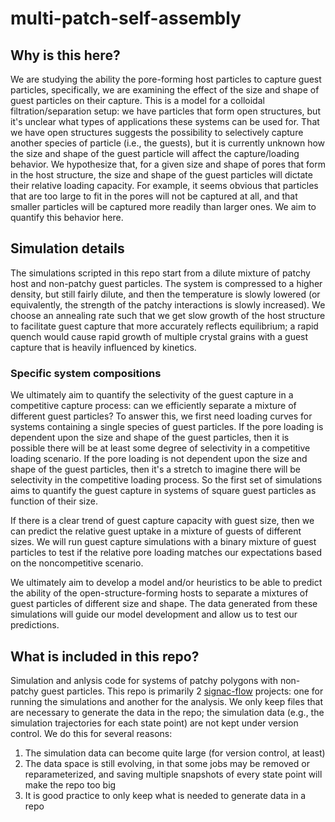 # multi-patch-self-assembly

## Why is this here?
We are studying the ability the pore-forming host particles to capture guest particles, specifically, we are examining the effect of the size and shape of guest particles on their capture.
This is a model for a colloidal filtration/separation setup: we have particles that form open structures, but it's unclear what types of applications these systems can be used for.
That we have open structures suggests the possibility to selectively capture another species of particle (i.e., the guests), but it is currently unknown how the size and shape of the guest particle will affect the capture/loading behavior.
We hypothesize that, for a given size and shape of pores that form in the host structure, the size and shape of the guest particles will dictate their relative loading capacity.
For example, it seems obvious that particles that are too large to fit in the pores will not be captured at all, and that smaller particles will be captured more readily than larger ones.
We aim to quantify this behavior here.

## Simulation details
The simulations scripted in this repo start from a dilute mixture of patchy host and non-patchy guest particles.
The system is compressed to a higher density, but still fairly dilute, and then the temperature is slowly lowered (or equivalently, the strength of the patchy interactions is slowly increased).
We choose an annealing rate such that we get slow growth of the host structure to facilitate guest capture that more accurately reflects equilibrium; a rapid quench would cause rapid growth of multiple crystal grains with a guest capture that is heavily influenced by kinetics.

### Specific system compositions
We ultimately aim to quantify the selectivity of the guest capture in a competitive capture process: can we efficiently separate a mixture of different guest particles?
To answer this, we first need loading curves for systems containing a single species of guest particles.
If the pore loading is dependent upon the size and shape of the guest particles, then it is possible there will be at least some degree of selectivity in a competitive loading scenario.
If the pore loading is not dependent upon the size and shape of the guest particles, then it's a stretch to imagine there will be selectivity in the competitive loading process.
So the first set of simulations aims to quantify the guest capture in systems of square guest particles as function of their size.

If there is a clear trend of guest capture capacity with guest size, then we can predict the relative guest uptake in a mixture of guests of different sizes.
We will run guest capture simulations with a binary mixture of guest particles to test if the relative pore loading matches our expectations based on the noncompetitive scenario.

We ultimately aim to develop a model and/or heuristics to be able to predict the ability of the open-structure-forming hosts to separate a mixtures of guest particles of different size and shape.
The data generated from these simulations will guide our model development and allow us to test our predictions.

## What is included in this repo?
Simulation and anlysis code for systems of patchy polygons with non-patchy guest particles.
This repo is primarily 2 [signac-flow](https://signac.io/) projects: one for running the simulations and another for the analysis.
We only keep files that are necessary to generate the data in the repo; the simulation data (e.g., the simulation trajectories for each state point) are not kept under version control.
We do this for several reasons:

  1. The simulation data can become quite large (for version control, at least)
  1. The data space is still evolving, in that some jobs may be removed or reparameterized, and saving multiple snapshots of every state point will make the repo too big
  1. It is good practice to only keep what is needed to generate data in a repo
